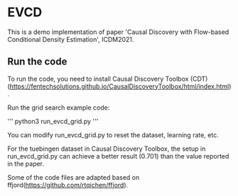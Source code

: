 # EVCD
This is a demo implementation of paper  'Causal Discovery with Flow-based Conditional Density Estimation', ICDM2021.

## Run the code

To run the code, you need to install Causal Discovery Toolbox (CDT)
(https://fentechsolutions.github.io/CausalDiscoveryToolbox/html/index.html).

Run the grid search example code:

'''
python3 run_evcd_grid.py
'''

You can modify run_evcd_grid.py to reset the dataset, learning rate, etc. 

For the tuebingen dataset in Causal Discovery Toolbox, the setup in run_evcd_grid.py
can achieve a better result (0.701) than the value reported in the paper.

Some of the code files are adapted based on ffjord(https://github.com/rtqichen/ffjord).



